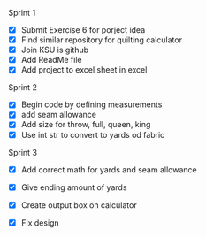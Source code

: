 Sprint 1
- [x] Submit Exercise 6 for porject idea
- [x] Find similar repository for quilting calculator
- [x] Join KSU is github
- [x] Add ReadMe file
- [x] Add project to excel sheet in excel

Sprint 2
- [x] Begin code by defining measurements
- [x] add seam allowance
- [x] Add size for throw, full, queen, king 
- [x] Use int str to convert to yards od fabric

Sprint 3
- [x] Add correct math for yards and seam allowance
- [x] Give ending amount of yards
- [x] Create output box on calculator
- [x] Fix design

